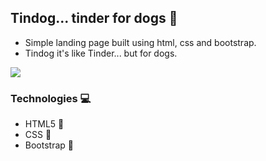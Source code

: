 ## Tindog... tinder for dogs :dog:

- Simple landing page built using html, css and bootstrap. 
- Tindog it's like Tinder... but for dogs.

![](https://media1.tenor.com/images/fffb5bba8b42a1ed9b6a1a3243f18cd7/tenor.gif)

### Technologies :computer:
- HTML5 :hammer:
- CSS :art:
- Bootstrap :art:


